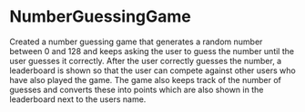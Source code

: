 # NumberGuessingGame
Created a number guessing game that generates a random number between 0 and 128 and keeps asking the user to guess the number until the user guesses it correctly. After the user correctly guesses the number, a leaderboard is shown so that the user can compete against other users who have also played the game. The game also keeps track of the number of guesses and converts these into points which are also shown in the leaderboard next to the users name.
